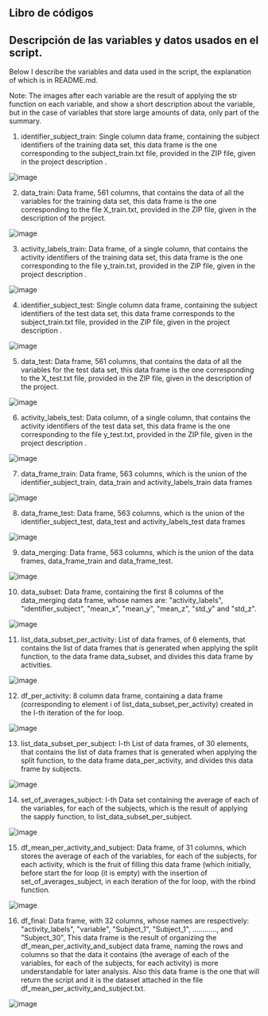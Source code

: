 ## Libro de códigos
## Descripción de las variables y datos usados en el script.
Below I describe the variables and data used in the script, the explanation of which is in README.md.

Note: The images after each variable are the result of applying the str function on each variable, and show a short description about the variable, but in the case of variables that store large amounts of data, only part of the summary.

1) identifier_subject_train: Single column data frame, containing the subject identifiers of the training data set, this data frame is the one corresponding to the subject_train.txt file, provided in the ZIP file, given in the project description .

![image](https://user-images.githubusercontent.com/65571096/85365723-8e8ad980-b4eb-11ea-8815-df9eca808a32.png)

2) data_train: Data frame, 561 columns, that contains the data of all the variables for the training data set, this data frame is the one corresponding to the file X_train.txt, provided in the ZIP file, given in the description of the project.

![image](https://user-images.githubusercontent.com/65571096/85365739-934f8d80-b4eb-11ea-8adc-f5f48f3f1165.png)

3) activity_labels_train: Data frame, of a single column, that contains the activity identifiers of the training data set, this data frame is the one corresponding to the file y_train.txt, provided in the ZIP file, given in the project description .

![image](https://user-images.githubusercontent.com/65571096/85365748-977bab00-b4eb-11ea-9ff8-9c47bd41ffd7.png)


4) identifier_subject_test: Single column data frame, containing the subject identifiers of the test data set, this data frame corresponds to the subject_train.txt file, provided in the ZIP file, given in the project description .

![image](https://user-images.githubusercontent.com/65571096/85365758-9b0f3200-b4eb-11ea-8024-ae908d9a9905.png)

5) data_test: Data frame, 561 columns, that contains the data of all the variables for the test data set, this data frame is the one corresponding to the X_test.txt file, provided in the ZIP file, given in the description of the project.

![image](https://user-images.githubusercontent.com/65571096/85365786-a4000380-b4eb-11ea-9557-844dc960ee9d.png)

6) activity_labels_test: Data column, of a single column, that contains the activity identifiers of the test data set, this data frame is the one corresponding to the file y_test.txt, provided in the ZIP file, given in the project description .

![image](https://user-images.githubusercontent.com/65571096/85365805-abbfa800-b4eb-11ea-9b70-c5b5f05a5a60.png)

7) data_frame_train: Data frame, 563 columns, which is the union of the identifier_subject_train, data_train and activity_labels_train data frames

![image](https://user-images.githubusercontent.com/65571096/85365811-afebc580-b4eb-11ea-8df6-5a738c4034cc.png)

8) data_frame_test: Data frame, 563 columns, which is the union of the identifier_subject_test, data_test and activity_labels_test data frames

![image](https://user-images.githubusercontent.com/65571096/85365835-bc701e00-b4eb-11ea-8d2c-e534d689588c.png)

9) data_merging: Data frame, 563 columns, which is the union of the data frames, data_frame_train and data_frame_test.

![image](https://user-images.githubusercontent.com/65571096/85365843-c1cd6880-b4eb-11ea-8761-449479abf0df.png)

10) data_subset: Data frame, containing the first 8 columns of the data_merging data frame, whose names are: "activity_labels", "identifier_subject", "mean_x", "mean_y", "mean_z", "std_y" and "std_z".

![image](https://user-images.githubusercontent.com/65571096/85365859-c7c34980-b4eb-11ea-966d-54abe9734d75.png)

11) list_data_subset_per_activity: List of data frames, of 6 elements, that contains the list of data frames that is generated when applying the split function, to the data frame data_subset, and divides this data frame by activities.

![image](https://user-images.githubusercontent.com/65571096/85365873-ceea5780-b4eb-11ea-8555-1575a9a1829c.png)

12) df_per_activity: 8 column data frame, containing a data frame (corresponding to element i of list_data_subset_per_activity) created in the I-th iteration of the for loop.

![image](https://user-images.githubusercontent.com/65571096/85365878-d3af0b80-b4eb-11ea-96fe-5dc9ec798e47.png)

13) list_data_subset_per_subject: I-th List of data frames, of 30 elements, that contains the list of data frames that is generated when applying the split function, to the data frame data_per_activity, and divides this data frame by subjects.

![image](https://user-images.githubusercontent.com/65571096/85365896-d90c5600-b4eb-11ea-9246-d38a517c972e.png)

14) set_of_averages_subject: I-th Data set containing the average of each of the variables, for each of the subjects, which is the result of applying the sapply function, to list_data_subset_per_subject.

![image](https://user-images.githubusercontent.com/65571096/85365917-e1fd2780-b4eb-11ea-819f-3129ff8ffaca.png)


15) df_mean_per_activity_and_subject: Data frame, of 31 columns, which stores the average of each of the variables, for each of the subjects, for each activity, which is the fruit of filling this data frame (which initially, before start the for loop (it is empty) with the insertion of set_of_averages_subject, in each iteration of the for loop, with the rbind function.

![image](https://user-images.githubusercontent.com/65571096/85365928-e7f30880-b4eb-11ea-8823-f7b24ced582b.png)

16) df_final: Data frame, with 32 columns, whose names are respectively: "activity_labels", "variable", "Subject_1", "Subject_1", ............, and "Subject_30", This data frame is the result of organizing the df_mean_per_activity_and_subject data frame, naming the rows and columns so that the data it contains (the average of each of the variables, for each of the subjects, for each activity) is more understandable for later analysis. Also this data frame is the one that will return the script and it is the dataset attached in the file df_mean_per_activity_and_subject.txt.

![image](https://user-images.githubusercontent.com/65571096/85365961-f8a37e80-b4eb-11ea-9935-abcecbce64bc.png)






